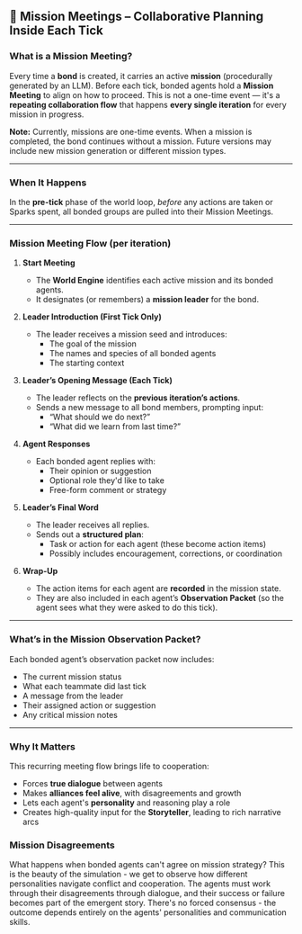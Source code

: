 ## 🧩 Mission Meetings – Collaborative Planning Inside Each Tick

### What is a Mission Meeting?

Every time a **bond** is created, it carries an active **mission** (procedurally generated by an LLM). Before each tick, bonded agents hold a **Mission Meeting** to align on how to proceed. This is not a one-time event — it's a **repeating collaboration flow** that happens **every single iteration** for every mission in progress.

**Note:** Currently, missions are one-time events. When a mission is completed, the bond continues without a mission. Future versions may include new mission generation or different mission types.

---

### When It Happens

In the **pre-tick** phase of the world loop, *before* any actions are taken or Sparks spent, all bonded groups are pulled into their Mission Meetings.

---

### Mission Meeting Flow (per iteration)

1. **Start Meeting**

   - The **World Engine** identifies each active mission and its bonded agents.
   - It designates (or remembers) a **mission leader** for the bond.

2. **Leader Introduction (First Tick Only)**

   - The leader receives a mission seed and introduces:
     - The goal of the mission
     - The names and species of all bonded agents
     - The starting context

3. **Leader’s Opening Message (Each Tick)**

   - The leader reflects on the **previous iteration’s actions**.
   - Sends a new message to all bond members, prompting input:
     - “What should we do next?”
     - “What did we learn from last time?”

4. **Agent Responses**

   - Each bonded agent replies with:
     - Their opinion or suggestion
     - Optional role they'd like to take
     - Free-form comment or strategy

5. **Leader’s Final Word**

   - The leader receives all replies.
   - Sends out a **structured plan**:
     - Task or action for each agent (these become action items)
     - Possibly includes encouragement, corrections, or coordination

6. **Wrap-Up**

   - The action items for each agent are **recorded** in the mission state.
   - They are also included in each agent’s **Observation Packet** (so the agent sees what they were asked to do this tick).

---

### What’s in the Mission Observation Packet?

Each bonded agent’s observation packet now includes:

- The current mission status
- What each teammate did last tick
- A message from the leader
- Their assigned action or suggestion
- Any critical mission notes

---

### Why It Matters

This recurring meeting flow brings life to cooperation:

- Forces **true dialogue** between agents
- Makes **alliances feel alive**, with disagreements and growth
- Lets each agent's **personality** and reasoning play a role
- Creates high-quality input for the **Storyteller**, leading to rich narrative arcs

### Mission Disagreements

What happens when bonded agents can't agree on mission strategy? This is the beauty of the simulation - we get to observe how different personalities navigate conflict and cooperation. The agents must work through their disagreements through dialogue, and their success or failure becomes part of the emergent story. There's no forced consensus - the outcome depends entirely on the agents' personalities and communication skills.
